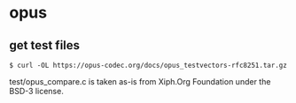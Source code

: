 # opus


## get test files 

```
$ curl -OL https://opus-codec.org/docs/opus_testvectors-rfc8251.tar.gz
```


test/opus_compare.c is taken as-is from Xiph.Org Foundation under the BSD-3 license.

